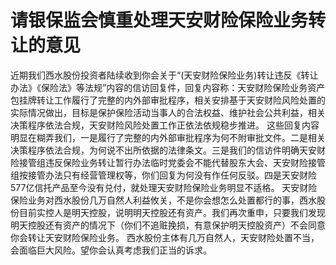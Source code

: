 # 请银保监会慎重处理天安财险保险业务转让的意见

近期我们西水股份投资者陆续收到你会关于“(天安财险保险业务)转让违反《转让办法》《保险法》等法规”内容的信访回复件，回复内容称：天安财险保险业务资产包挂牌转让工作履行了完整的内外部审批程序，相关安排基于天安财险风险处置的实际情况做出，目标是保护保险活动当事人的合法权益、维护社会公共利益，相关决策程序依法合规，天安财险风险处置工作正依法依规稳步推进。
这些回复内容明显在糊弄我们，一是履行了完整的内外部审批程序为何不附审批文件。二是相关决策程序依法合规，为何说不出所依据的法律条文。三是我们的信访件明确天安财险接管组违反保险业务转让暂行办法临时党委会不能代替股东大会、天安财险接管组按接管办法只有经营管理权等，你们回复为何没有作任何反驳。四是天安财险577亿信托产品至今没有兑付，就处理天安财险保险业务明显不适格。
天安财险保险业务对西水股份几万自然人利益攸关，不是你会想怎么处置都行的事，西水股份目前实控人是明天控股，说明明天控股还有资产。我们再次重申，只要我们发现明天控股还有资产的情况下（你们不追赃挽损，有意保护明天控股资产）不会同意你会转让天安财险保险业务。
西水股份主体有几万自然人，天安财险处置不当，会面临巨大风险。望你会认真考虑我们正当的诉求。
